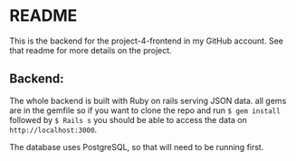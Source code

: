 # README

This is the backend for the project-4-frontend in my GitHub account. See that readme for more details on the project.

## Backend:

The whole backend is built with Ruby on rails serving JSON data. all gems are in the gemfile so if you want to clone the repo and run `$ gem install` followed by `$ Rails s` you should be able to access the data on `http://localhost:3000`.

The database uses PostgreSQL, so that will need to be running first.